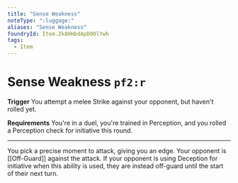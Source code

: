 ```yaml
---
title: "Sense Weakness"
noteType: ":luggage:"
aliases: "Sense Weakness"
foundryId: Item.2k8HHbdApD0OlYwh
tags:
  - Item
---
```


# Sense Weakness `pf2:r`

**Trigger** You attempt a melee Strike against your opponent, but haven't rolled yet.

**Requirements** You're in a duel, you're trained in Perception, and you rolled a Perception check for initiative this round.

* * *

You pick a precise moment to attack, giving you an edge. Your opponent is [[Off-Guard]] against the attack. If your opponent is using Deception for initiative when this ability is used, they are instead off-guard until the start of their next turn.
